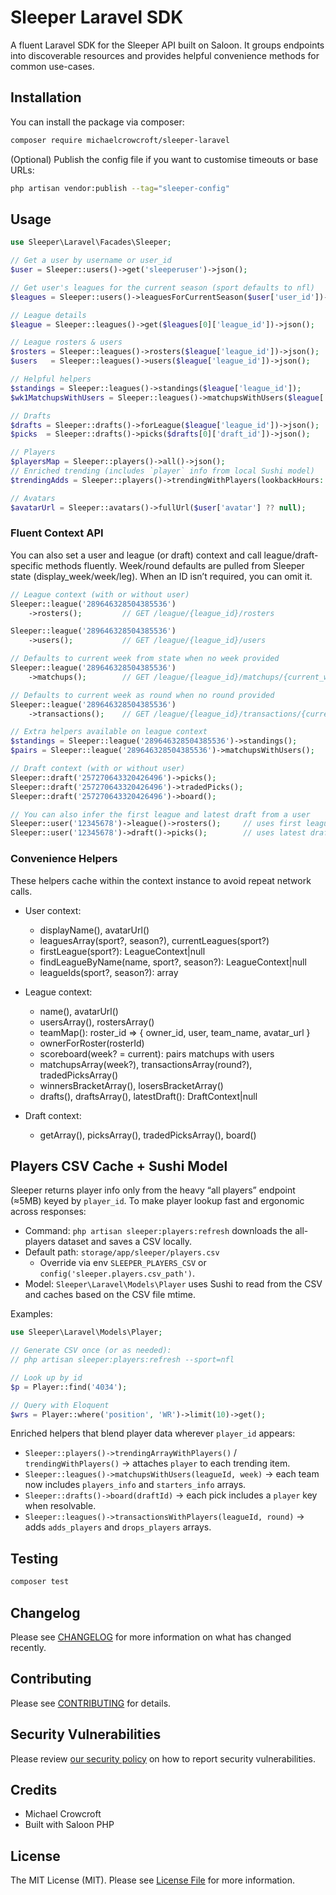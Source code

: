 # Sleeper Laravel SDK

A fluent Laravel SDK for the Sleeper API built on Saloon. It groups endpoints into discoverable resources and provides helpful convenience methods for common use-cases.

## Installation

You can install the package via composer:

```bash
composer require michaelcrowcroft/sleeper-laravel
```

(Optional) Publish the config file if you want to customise timeouts or base URLs:

```bash
php artisan vendor:publish --tag="sleeper-config"
```

## Usage

```php
use Sleeper\Laravel\Facades\Sleeper;

// Get a user by username or user_id
$user = Sleeper::users()->get('sleeperuser')->json();

// Get user's leagues for the current season (sport defaults to nfl)
$leagues = Sleeper::users()->leaguesForCurrentSeason($user['user_id'])->json();

// League details
$league = Sleeper::leagues()->get($leagues[0]['league_id'])->json();

// League rosters & users
$rosters = Sleeper::leagues()->rosters($league['league_id'])->json();
$users   = Sleeper::leagues()->users($league['league_id'])->json();

// Helpful helpers
$standings = Sleeper::leagues()->standings($league['league_id']);
$wk1MatchupsWithUsers = Sleeper::leagues()->matchupsWithUsers($league['league_id'], 1);

// Drafts
$drafts = Sleeper::drafts()->forLeague($league['league_id'])->json();
$picks  = Sleeper::drafts()->picks($drafts[0]['draft_id'])->json();

// Players
$playersMap = Sleeper::players()->all()->json();
// Enriched trending (includes `player` info from local Sushi model)
$trendingAdds = Sleeper::players()->trendingWithPlayers(lookbackHours: 24, limit: 25);

// Avatars
$avatarUrl = Sleeper::avatars()->fullUrl($user['avatar'] ?? null);
```

### Fluent Context API

You can also set a user and league (or draft) context and call league/draft-specific methods fluently. Week/round defaults are pulled from Sleeper state (display_week/week/leg). When an ID isn’t required, you can omit it.

```php
// League context (with or without user)
Sleeper::league('289646328504385536')
    ->rosters();         // GET /league/{league_id}/rosters

Sleeper::league('289646328504385536')
    ->users();           // GET /league/{league_id}/users

// Defaults to current week from state when no week provided
Sleeper::league('289646328504385536')
    ->matchups();        // GET /league/{league_id}/matchups/{current_week}

// Defaults to current week as round when no round provided
Sleeper::league('289646328504385536')
    ->transactions();    // GET /league/{league_id}/transactions/{current_week}

// Extra helpers available on league context
$standings = Sleeper::league('289646328504385536')->standings();
$pairs = Sleeper::league('289646328504385536')->matchupsWithUsers();

// Draft context (with or without user)
Sleeper::draft('257270643320426496')->picks();
Sleeper::draft('257270643320426496')->tradedPicks();
Sleeper::draft('257270643320426496')->board();

// You can also infer the first league and latest draft from a user
Sleeper::user('12345678')->league()->rosters();     // uses first league of current season
Sleeper::user('12345678')->draft()->picks();        // uses latest draft of first league
```

### Convenience Helpers

These helpers cache within the context instance to avoid repeat network calls.

- User context:
  - displayName(), avatarUrl()
  - leaguesArray(sport?, season?), currentLeagues(sport?)
  - firstLeague(sport?): LeagueContext|null
  - findLeagueByName(name, sport?, season?): LeagueContext|null
  - leagueIds(sport?, season?): array

- League context:
  - name(), avatarUrl()
  - usersArray(), rostersArray()
  - teamMap(): roster_id => { owner_id, user, team_name, avatar_url }
  - ownerForRoster(rosterId)
  - scoreboard(week? = current): pairs matchups with users
  - matchupsArray(week?), transactionsArray(round?), tradedPicksArray()
  - winnersBracketArray(), losersBracketArray()
  - drafts(), draftsArray(), latestDraft(): DraftContext|null

- Draft context:
  - getArray(), picksArray(), tradedPicksArray(), board()

## Players CSV Cache + Sushi Model

Sleeper returns player info only from the heavy “all players” endpoint (≈5MB) keyed by `player_id`. To make player lookup fast and ergonomic across responses:

- Command: `php artisan sleeper:players:refresh` downloads the all-players dataset and saves a CSV locally.
- Default path: `storage/app/sleeper/players.csv`
  - Override via env `SLEEPER_PLAYERS_CSV` or `config('sleeper.players.csv_path')`.
- Model: `Sleeper\Laravel\Models\Player` uses Sushi to read from the CSV and caches based on the CSV file mtime.

Examples:

```php
use Sleeper\Laravel\Models\Player;

// Generate CSV once (or as needed):
// php artisan sleeper:players:refresh --sport=nfl

// Look up by id
$p = Player::find('4034');

// Query with Eloquent
$wrs = Player::where('position', 'WR')->limit(10)->get();
```

Enriched helpers that blend player data wherever `player_id` appears:

- `Sleeper::players()->trendingArrayWithPlayers()` / `trendingWithPlayers()` → attaches `player` to each trending item.
- `Sleeper::leagues()->matchupsWithUsers(leagueId, week)` → each team now includes `players_info` and `starters_info` arrays.
- `Sleeper::drafts()->board(draftId)` → each pick includes a `player` key when resolvable.
- `Sleeper::leagues()->transactionsWithPlayers(leagueId, round)` → adds `adds_players` and `drops_players` arrays.

## Testing

```bash
composer test
```

## Changelog

Please see [CHANGELOG](CHANGELOG.md) for more information on what has changed recently.

## Contributing

Please see [CONTRIBUTING](CONTRIBUTING.md) for details.

## Security Vulnerabilities

Please review [our security policy](../../security/policy) on how to report security vulnerabilities.

## Credits

- Michael Crowcroft
- Built with Saloon PHP

## License

The MIT License (MIT). Please see [License File](LICENSE.md) for more information.
